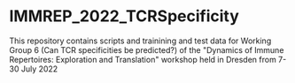 # IMMREP_2022_TCRSpecificity

This repository contains scripts and trainining and test data for Working Group 6 (Can TCR specificities be predicted?) of the "Dynamics of Immune Repertoires: Exploration and Translation" workshop held in Dresden from 7-30 July 2022
